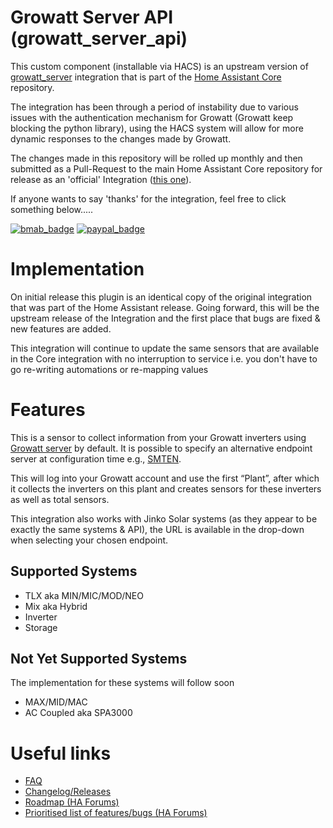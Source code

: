 # Growatt Server API (growatt_server_api)
This custom component (installable via HACS) is an upstream version of [growatt_server](https://www.home-assistant.io/integrations/growatt_server/) integration that is part of the [Home Assistant Core](https://github.com/home-assistant/core/tree/dev/homeassistant/components/growatt_server) repository.

The integration has been through a period of instability due to various issues with the authentication mechanism for Growatt (Growatt keep blocking the python library), using the HACS system will allow for more dynamic responses to the changes made by Growatt.

The changes made in this repository will be rolled up monthly and then submitted as a Pull-Request to the main Home Assistant Core repository for release as an 'official' Integration ([this one](https://www.home-assistant.io/integrations/growatt_server/)).

If anyone wants to say 'thanks' for the integration, feel free to click something below..... 

[![bmab_badge](https://img.shields.io/badge/Buy_Me-A_Beer-FFDD00.svg?style=for-the-badge&logo=buymeacoffee)](https://www.buymeacoffee.com/muppet3000)
[![paypal_badge](https://img.shields.io/badge/PayPal-Beer_Fund-blue.svg?style=for-the-badge&logo=paypal)](https://www.paypal.com/paypalme/muppet3000)

# Implementation
On initial release this plugin is an identical copy of the original integration that was part of the Home Assistant release. Going forward, this will be the upstream release of the Integration and the first place that bugs are fixed & new features are added.

This integration will continue to update the same sensors that are available in the Core integration with no interruption to service i.e. you don't have to go re-writing automations or re-mapping values

# Features
This is a sensor to collect information from your Growatt inverters using [Growatt server](https://server.growatt.com/) by default. It is possible to specify an alternative endpoint server at configuration time e.g., [SMTEN](https://server.smten.com/).

This will log into your Growatt account and use the first “Plant”, after which it collects the inverters on this plant and creates sensors for these inverters as well as total sensors.

This integration also works with Jinko Solar systems (as they appear to be exactly the same systems & API), the URL is available in the drop-down when selecting your chosen endpoint.

## Supported Systems
- TLX aka MIN/MIC/MOD/NEO
- Mix aka Hybrid
- Inverter
- Storage

## Not Yet Supported Systems
The implementation for these systems will follow soon
- MAX/MID/MAC
- AC Coupled aka SPA3000

# Useful links
- [FAQ](https://github.com/muppet3000/homeassistant-growatt_server_api/blob/main/info.md)
- [Changelog/Releases](https://github.com/muppet3000/homeassistant-growatt_server_api/releases)
- [Roadmap (HA Forums)](https://community.home-assistant.io/t/growatt-integration-roadmap/510221)
- [Prioritised list of features/bugs (HA Forums)](https://community.home-assistant.io/t/growatt-integration-prioritised-list-of-features-for-implementation-fixing/483850)
